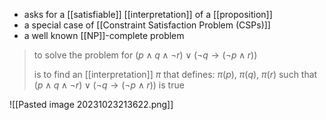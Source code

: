 - asks for a [[satisfiable]] [[interpretation]] of a [[proposition]]
- a special case of [[Constraint Satisfaction Problem (CSPs)]]
- a well known [[NP]]-complete problem

> to solve the problem for
> $(p\land q\land \neg r) \lor (\neg q \rightarrow (\neg p\land r))$
> 
> is to find an [[interpretation]] $\pi$ that defines:
> $\pi (p),\ \pi (q),\ \pi (r)$ such that
> $(p\land q\land \neg r) \lor (\neg q \rightarrow (\neg p\land r))$ is true

![[Pasted image 20231023213622.png]]
